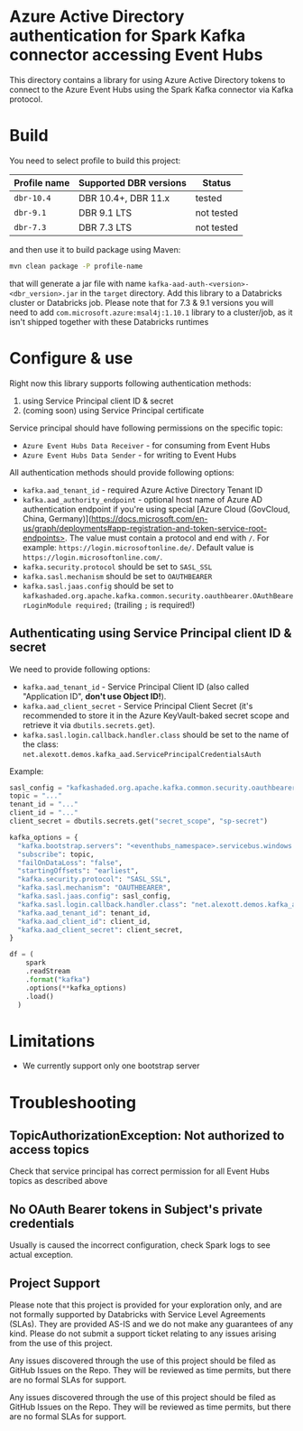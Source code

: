 # Azure Active Directory authentication for Spark Kafka connector accessing Event Hubs

This directory contains a library for using Azure Active Directory tokens to connect to the Azure Event Hubs using the Spark Kafka connector via Kafka protocol.

# Build

You need to select profile to build this project:

| Profile name | Supported DBR versions  | Status     |
|--------------|-------------------------|------------|
|`dbr-10.4`    | DBR 10.4+, DBR 11.x     | tested     |
|`dbr-9.1`     | DBR 9.1 LTS             | not tested |
|`dbr-7.3`     | DBR 7.3 LTS             | not tested |


and then use it to build package using Maven:

```sh
mvn clean package -P profile-name
```

that will generate a jar file with name `kafka-aad-auth-<version>-<dbr_version>.jar` in the `target` directory. Add this library to a Databricks cluster or Databricks job.  Please note that for 7.3 & 9.1 versions you will need to add `com.microsoft.azure:msal4j:1.10.1` library to a cluster/job, as it isn't shipped together with these Databricks runtimes

# Configure & use

Right now this library supports following authentication methods:

1. using Service Principal client ID & secret
1. (coming soon) using Service Principal certificate

Service principal should have following permissions on the specific topic:

* `Azure Event Hubs Data Receiver` - for consuming from Event Hubs
* `Azure Event Hubs Data Sender` - for writing to Event Hubs

All authentication methods should provide following options:

* `kafka.aad_tenant_id` - required Azure Active Directory Tenant ID
* `kafka.aad_authority_endpoint` - optional host name of Azure AD authentication endpoint if you're using special [Azure Cloud (GovCloud, China, Germany)](https://docs.microsoft.com/en-us/graph/deployments#app-registration-and-token-service-root-endpoints>. The value must contain a protocol and end with `/`. For example: `https://login.microsoftonline.de/`.  Default value is `https://login.microsoftonline.com/`.
* `kafka.security.protocol` should be set to `SASL_SSL`
* `kafka.sasl.mechanism` should be set to `OAUTHBEARER`
* `kafka.sasl.jaas.config` should be set to `kafkashaded.org.apache.kafka.common.security.oauthbearer.OAuthBearerLoginModule required;` (trailing `;` is required!)


## Authenticating using Service Principal client ID & secret

We need to provide following options:

* `kafka.aad_tenant_id` - Service Principal Client ID (also called "Application ID", **don't use Object ID!**).
* `kafka.aad_client_secret` - Service Principal Client Secret (it's recommended to store it in the Azure KeyVault-baked secret scope and retrieve it via `dbutils.secrets.get`).
* `kafka.sasl.login.callback.handler.class` should be set to the name of the class: `net.alexott.demos.kafka_aad.ServicePrincipalCredentialsAuth`

Example:

```python
sasl_config = "kafkashaded.org.apache.kafka.common.security.oauthbearer.OAuthBearerLoginModule required;"
topic = "..."
tenant_id = "..."
client_id = "..."
client_secret = dbutils.secrets.get("secret_scope", "sp-secret")

kafka_options = {
  "kafka.bootstrap.servers": "<eventhubs_namespace>.servicebus.windows.net:9093",
  "subscribe": topic,
  "failOnDataLoss": "false",
  "startingOffsets": "earliest",
  "kafka.security.protocol": "SASL_SSL",
  "kafka.sasl.mechanism": "OAUTHBEARER", 
  "kafka.sasl.jaas.config": sasl_config,
  "kafka.sasl.login.callback.handler.class": "net.alexott.demos.kafka_aad.ServicePrincipalCredentialsAuth",
  "kafka.aad_tenant_id": tenant_id,
  "kafka.aad_client_id": client_id,
  "kafka.aad_client_secret": client_secret,
}

df = (
    spark 
    .readStream
    .format("kafka") 
    .options(**kafka_options)
    .load()
  )
```

# Limitations

* We currently support only one bootstrap server


# Troubleshooting

## TopicAuthorizationException: Not authorized to access topics

Check that service principal has correct permission for all Event Hubs topics as described above

## No OAuth Bearer tokens in Subject's private credentials

Usually is caused the incorrect configuration, check Spark logs to see actual exception.


## Project Support

Please note that this project is provided for your exploration only, and are not formally supported by Databricks with Service Level Agreements (SLAs).  They are provided AS-IS and we do not make any guarantees of any kind.  Please do not submit a support ticket relating to any issues arising from the use of this project.

Any issues discovered through the use of this project should be filed as GitHub Issues on the Repo.  They will be reviewed as time permits, but there are no formal SLAs for support.

Any issues discovered through the use of this project should be filed as GitHub Issues on the Repo.  They will be reviewed as time permits, but there are no formal SLAs for support.
